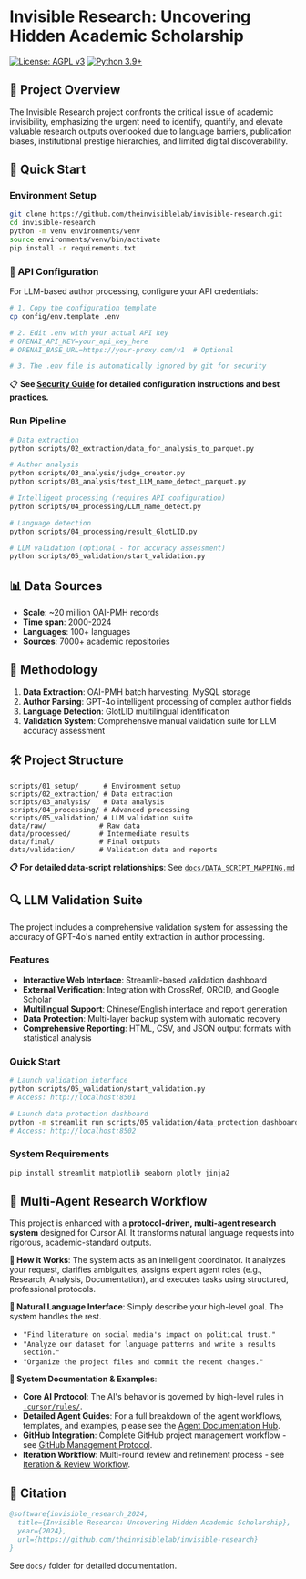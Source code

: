 # Invisible Research: Uncovering Hidden Academic Scholarship

[![License: AGPL v3](https://img.shields.io/badge/License-AGPL%20v3-blue.svg)](https://www.gnu.org/licenses/agpl-3.0)
[![Python 3.9+](https://img.shields.io/badge/python-3.9+-blue.svg)](https://www.python.org/downloads/)

## 📖 Project Overview

The Invisible Research project confronts the critical issue of academic invisibility, emphasizing the urgent need to identify, quantify, and elevate valuable research outputs overlooked due to language barriers, publication biases, institutional prestige hierarchies, and limited digital discoverability.

## 🚀 Quick Start

### Environment Setup
```bash
git clone https://github.com/theinvisiblelab/invisible-research.git
cd invisible-research
python -m venv environments/venv
source environments/venv/bin/activate
pip install -r requirements.txt
```

### 🔐 API Configuration
For LLM-based author processing, configure your API credentials:

```bash
# 1. Copy the configuration template
cp config/env.template .env

# 2. Edit .env with your actual API key
# OPENAI_API_KEY=your_api_key_here
# OPENAI_BASE_URL=https://your-proxy.com/v1  # Optional

# 3. The .env file is automatically ignored by git for security
```

📋 **See [Security Guide](docs/SECURITY_GUIDE.md) for detailed configuration instructions and best practices.**

### Run Pipeline
```bash
# Data extraction
python scripts/02_extraction/data_for_analysis_to_parquet.py

# Author analysis  
python scripts/03_analysis/judge_creator.py
python scripts/03_analysis/test_LLM_name_detect_parquet.py

# Intelligent processing (requires API configuration)
python scripts/04_processing/LLM_name_detect.py

# Language detection
python scripts/04_processing/result_GlotLID.py

# LLM validation (optional - for accuracy assessment)
python scripts/05_validation/start_validation.py
```

## 📊 Data Sources

- **Scale**: ~20 million OAI-PMH records
- **Time span**: 2000-2024  
- **Languages**: 100+ languages
- **Sources**: 7000+ academic repositories

## 🔬 Methodology

1. **Data Extraction**: OAI-PMH batch harvesting, MySQL storage
2. **Author Parsing**: GPT-4o intelligent processing of complex author fields
3. **Language Detection**: GlotLID multilingual identification
4. **Validation System**: Comprehensive manual validation suite for LLM accuracy assessment

## 🛠️ Project Structure

```
scripts/01_setup/      # Environment setup
scripts/02_extraction/ # Data extraction
scripts/03_analysis/   # Data analysis  
scripts/04_processing/ # Advanced processing
scripts/05_validation/ # LLM validation suite
data/raw/             # Raw data
data/processed/       # Intermediate results
data/final/           # Final outputs
data/validation/      # Validation data and reports
```

**📋 For detailed data-script relationships**: See [`docs/DATA_SCRIPT_MAPPING.md`](docs/DATA_SCRIPT_MAPPING.md)

## 🔍 LLM Validation Suite

The project includes a comprehensive validation system for assessing the accuracy of GPT-4o's named entity extraction in author processing.

### Features
- **Interactive Web Interface**: Streamlit-based validation dashboard
- **External Verification**: Integration with CrossRef, ORCID, and Google Scholar
- **Multilingual Support**: Chinese/English interface and report generation
- **Data Protection**: Multi-layer backup system with automatic recovery
- **Comprehensive Reporting**: HTML, CSV, and JSON output formats with statistical analysis

### Quick Start
```bash
# Launch validation interface
python scripts/05_validation/start_validation.py
# Access: http://localhost:8501

# Launch data protection dashboard
python -m streamlit run scripts/05_validation/data_protection_dashboard.py --server.port 8502
# Access: http://localhost:8502
```

### System Requirements
```bash
pip install streamlit matplotlib seaborn plotly jinja2
```

## 🤖 Multi-Agent Research Workflow

This project is enhanced with a **protocol-driven, multi-agent research system** designed for Cursor AI. It transforms natural language requests into rigorous, academic-standard outputs.

**🎯 How it Works**: The system acts as an intelligent coordinator. It analyzes your request, clarifies ambiguities, assigns expert agent roles (e.g., Research, Analysis, Documentation), and executes tasks using structured, professional protocols.

**💬 Natural Language Interface**: Simply describe your high-level goal. The system handles the rest.
- `"Find literature on social media's impact on political trust."`
- `"Analyze our dataset for language patterns and write a results section."`
- `"Organize the project files and commit the recent changes."`

**📖 System Documentation & Examples**:
- **Core AI Protocol**: The AI's behavior is governed by high-level rules in [`.cursor/rules/`](.cursor/rules/).
- **Detailed Agent Guides**: For a full breakdown of the agent workflows, templates, and examples, please see the [Agent Documentation Hub](docs/agents/).
- **GitHub Integration**: Complete GitHub project management workflow - see [GitHub Management Protocol](docs/agents/github-management.md).
- **Iteration Workflow**: Multi-round review and refinement process - see [Iteration & Review Workflow](docs/agents/iteration-workflow.md).

## 📝 Citation

```bibtex
@software{invisible_research_2024,
  title={Invisible Research: Uncovering Hidden Academic Scholarship},
  year={2024},
  url={https://github.com/theinvisiblelab/invisible-research}
}
```

See `docs/` folder for detailed documentation.
